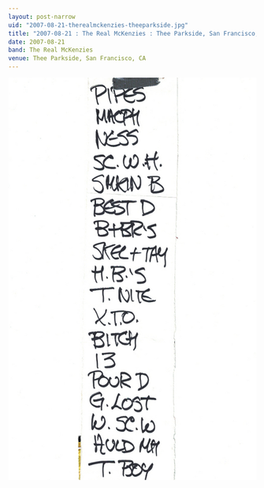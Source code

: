 ```yaml
---
layout: post-narrow
uid: "2007-08-21-therealmckenzies-theeparkside.jpg"
title: "2007-08-21 : The Real McKenzies : Thee Parkside, San Francisco, CA"
date: 2007-08-21
band: The Real McKenzies
venue: Thee Parkside, San Francisco, CA
---
```


<div class="showcase">
  <img src="/img/2007/08/20070821-TheRealMcKenzies-TheeParkside.jpg" alt="2007-08-21-therealmckenzies-theeparkside.jpg">
</div>
